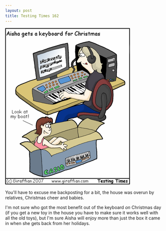 ```yaml
---
layout: post
title: Testing Times 162
---
```

<img src="/images/tt0162.png">

You'll have to excuse me backposting for a bit, the house was overun by relatives, Christmas cheer and babies.


I'm not sure who got the most benefit out of the keyboard <em>on</em> Christmas day (if you get a new toy in the house you have to make sure it works well with all the old toys), but I'm sure Aisha will enjoy more than just the box it came in when she gets back from her holidays.